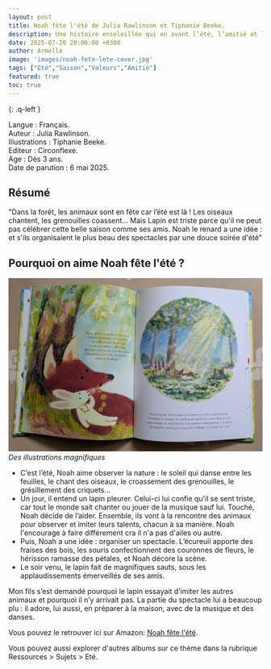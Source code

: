 ```yaml
---
layout: post
title: Noah fête l'été de Julia Rawlinson et Tiphanie Beeke.
description: Une histoire ensoleillée qui en avant l’été, l’amitié et la richesse des différences.
date: 2025-07-20 20:00:00 +0300
author: Armelle
image: 'images/noah-fete-lete-cover.jpg'
tags: ["Eté","Saison","Valeurs","Amitié"]
featured: true
toc: true
---
```


{: .q-left }

Langue : Français.    
Auteur : Julia Rawlinson.    
Illustrations : Tiphanie Beeke.                    
Editeur : Circonflexe.              
Age : Dès 3 ans.                             
Date de parution :  6 mai 2025.        

## Résumé

"Dans la forêt, les animaux sont en fête car l’été est là ! Les oiseaux chantent, les grenouilles coassent... Mais Lapin est triste parce qu'il ne peut pas célébrer cette belle saison comme ses amis. Noah le renard a une idée : et s'ils organisaient le plus beau des spectacles par une douce soirée d'été"

## Pourquoi on aime Noah fête l'été ?

![Des illustrations magnifiques](images/noah-fete-lete-int.jpg)
*Des illustrations magnifiques*

- C’est l’été, Noah aime observer la nature : le soleil qui danse entre les feuilles, le chant des oiseaux, le croassement des grenouilles, le grésillement des criquets…
- Un jour, il entend un lapin pleurer. Celui-ci lui confie qu’il se sent triste, car tout le monde sait chanter ou jouer de la musique sauf lui. Touché, Noah décide de l’aider. Ensemble, ils vont à la rencontre des animaux pour observer et imiter leurs talents, chacun à sa manière. Noah l'encourage à faire différement cra il n'a pas d'ailes ou autre.
- Puis, Noah a une idée : organiser un spectacle. L’écureuil apporte des fraises des bois, les souris confectionnent des couronnes de fleurs, le hérisson ramasse des pétales, et Noah décore la scène.
- Le soir venu, le lapin fait de magnifiques sauts, sous les applaudissements émerveillés de ses amis.

Mon fils s’est demandé pourquoi le lapin essayait d’imiter les autres animaux et pourquoi il n’y arrivait pas. La partie du spectacle lui a beaucoup plu  : il adore, lui aussi, en préparer à la maison, avec de la musique et des danses.

Vous pouvez le retrouver ici sur Amazon: [Noah fête l'été](https://amzn.to/411640F).

Vous pouvez aussi explorer d'autres albums sur ce thème dans la rubrique Ressources > Sujets > Eté.




